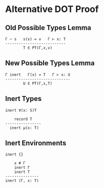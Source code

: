 # Alternative DOT Proof

## Old Possible Types Lemma

    Γ ~ s   s(x) = v   Γ ⊢ x: T
    ---------------------------
            T ∈ PT(Γ,x,v)

## New Possible Types Lemma

    Γ inert   Γ(x) = T   Γ ⊢ x: U
    -----------------------------
            U ∈ PT(Γ,x,T)

## Inert Types

    inert ∀(x: S)T

        record T
    ----------------
      inert μ(x: T)

## Inert Environments

    inert {}

        x # Γ
        inert Γ
        inert T
    ---------------
    inert (Γ, x: T)
